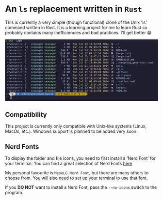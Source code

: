 # An `ls` replacement written in `Rust`


This is currently a very simple (though functional) clone of the Unix 'ls'
command written in Rust. It is a learning project for me to learn Rust so
probably contains many inefficiencies and bad practices. I'll get better 😁

![lsp output](./images/screenshot.png)

## Compatibility

This project is currently only compatible with Unix-like systems (Linux,
MacOs, etc.). Windows support is planned to be added very soon.

## Nerd Fonts

To display the folder and file icons, you need to first install a 'Nerd Font'
for your terminal. You can find a great selection of Nerd Fonts
[here](https://www.nerdfonts.com/)

My personal favourite is `MesoLG Nerd Font`, but there are many others to choose
from. You will also need to set up your terminal to use that font.

If you **DO NOT** want to install a Nerd Font, pass the `--no-icons` switch to
the program.
